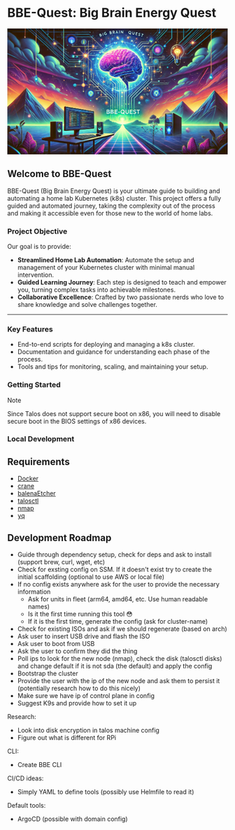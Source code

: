 # BBE-Quest: Big Brain Energy Quest

![BBE-Quest Banner](./assets/banner.webp)

## Welcome to BBE-Quest

BBE-Quest (Big Brain Energy Quest) is your ultimate guide to building and
automating a home lab Kubernetes (k8s) cluster. This project offers a fully
guided and automated journey, taking the complexity out of the process and
making it accessible even for those new to the world of home labs.

### Project Objective

Our goal is to provide:

- **Streamlined Home Lab Automation**: Automate the setup and management of your
  Kubernetes cluster with minimal manual intervention.
- **Guided Learning Journey**: Each step is designed to teach and empower you,
  turning complex tasks into achievable milestones.
- **Collaborative Excellence**: Crafted by two passionate nerds who love to
  share knowledge and solve challenges together.

---

### Key Features

- End-to-end scripts for deploying and managing a k8s cluster.
- Documentation and guidance for understanding each phase of the process.
- Tools and tips for monitoring, scaling, and maintaining your setup.

### Getting Started

> [!NOTE]  
> Since Talos does not support secure boot on x86, you will need to disable
> secure boot in the BIOS settings of x86 devices.

### Local Development

## Requirements

- [Docker](https://docs.docker.com/get-docker/)
- [crane](https://github.com/google/go-containerregistry/blob/main/cmd/crane/README.md)
- [balenaEtcher](https://www.balena.io/etcher/)
- [talosctl](https://www.talos.dev/v1.8/learn-more/talosctl/)
- [nmap](https://nmap.org/)
- [yq](https://mikefarah.gitbook.io/yq/)

## Development Roadmap

- Guide through dependency setup, check for deps and ask to install (support
  brew, curl, wget, etc)
- Check for exsting config on SSM. If it doesn't exist try to create the initial
  scaffolding (optional to use AWS or local file)
- If no config exists anywhere ask for the user to provide the necessary
  information
  - Ask for units in fleet (arm64, amd64, etc. Use human readable names)
  - Is it the first time running this tool 😳
  - If it is the first time, generate the config (ask for cluster-name)
- Check for existing ISOs and ask if we should regenerate (based on arch)
- Ask user to insert USB drive and flash the ISO
- Ask user to boot from USB
- Ask the user to confirm they did the thing
- Poll ips to look for the new node (nmap), check the disk (talosctl disks) and
  change default if it is not sda (the default) and apply the config
- Bootstrap the cluster
- Provide the user with the ip of the new node and ask them to persist it
  (potentially research how to do this nicely)
- Make sure we have ip of control plane in config
- Suggest K9s and provide how to set it up

Research:

- Look into disk encryption in talos machine config
- Figure out what is different for RPi

CLI:

- Create BBE CLI

CI/CD ideas:

- Simply YAML to define tools (possibly use Helmfile to read it)

Default tools:

- ArgoCD (possible with domain config)
